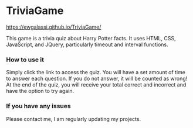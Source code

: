 # TriviaGame

https://ewgalassi.github.io/TriviaGame/

This game is a trivia quiz about Harry Potter facts.  It uses HTML, CSS, JavaScript, and JQuery, particularly timeout and interval functions.

### How to use it

Simply click the link to access the quiz.  You will have a set amount of time to answer each question.  If you do not answer, it will be counted as wrong!  At the end of the quiz, you will receive your total correct and incorrect and have the option to try again.

### If you have any issues
Please contact me, I am regularly updating my projects.
